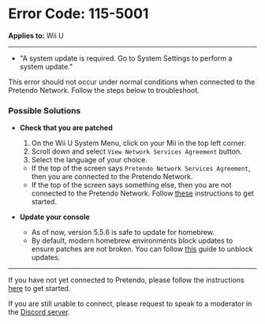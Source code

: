 # Error Code: 115-5001
**Applies to:** Wii U

---

- "A system update is required. Go to System Settings to perform a system update."

This error should not occur under normal conditions when connected to the Pretendo Network. Follow the steps below to troubleshoot.

### Possible Solutions

- **Check that you are patched**
  1. On the Wii U System Menu, click on your Mii in the top left corner.
  2. Scroll down and select `View Network Services Agreement` button.
  3. Select the language of your choice.
  - If the top of the screen says `Pretendo Network Services Agreement`, then you are connected to the Pretendo Network.
  - If the top of the screen says something else, then you are not connected to the Pretendo Network. Follow [these](/docs/install/wiiu) instructions to get started.

- **Update your console**
  - As of now, version 5.5.6 is safe to update for homebrew.
  - By default, modern homebrew environments block updates to ensure patches are not broken. You can follow [this](https://wiiu.hacks.guide/#/unblock-updates) guide to unblock updates.

---

If you have not yet connected to Pretendo, please follow the instructions [here](/docs/install) to get started.

If you are still unable to connect, please request to speak to a moderator in the [Discord server](https://invite.gg/pretendo).
